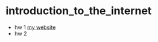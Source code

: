 # introduction_to_the_internet
- hw 1  [my website](https://alisonnnnn88.github.io/introduction_to-_the-_internet_alison/)
- hw 2
